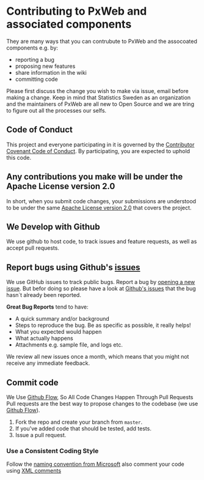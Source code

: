# Contributing to PxWeb and associated components
They are many ways that you can contrubute to PxWeb and the assocoated components e.g. by:

- reporting a bug
- proposing new features
- share information in the wiki
- committing code

Please first discuss the change you wish to make via issue, email before making a change.
Keep in mind that Statistics Sweden as an organization and the maintainers of PxWeb are all new to Open Source and we are tring to figure out all the processes our selfs.

## Code of Conduct
This project and everyone participating in it is governed by the [Contributor Covenant Code of Conduct](CODE_OF_CONDUCT.md). By participating, you are expected to uphold this code.

## Any contributions you make will be under the Apache License version 2.0
In short, when you submit code changes, your submissions are understood to be under the same [Apache License version 2.0](LICENSE) that covers the project. 

## We Develop with Github
We use github to host code, to track issues and feature requests, as well as accept pull requests.

## Report bugs using Github's [issues](https://github.com/statisticssweden/PxWeb/issues)
We use GitHub issues to track public bugs. Report a bug by [opening a new issue](https://github.com/statisticssweden/PxWeb/issues/new).
But befor doing so please have a look at [Github's issues](https://github.com/statisticssweden/PxWeb/issues) that the bug hasn´t already been reported.

**Great Bug Reports** tend to have:

- A quick summary and/or background
- Steps to reproduce the bug. Be as specific as possible, it really helps!
- What you expected would happen
- What actually happens
- Attachments e.g. sample file, and logs etc.

We review all new issues once a month, which means that you might not receive any immediate feedback.

## Commit code
We Use [Github Flow](https://docs.github.com/en/get-started/quickstart/github-flow), So All Code Changes Happen Through Pull Requests
Pull requests are the best way to propose changes to the codebase (we use [Github Flow](https://docs.github.com/en/get-started/quickstart/github-flow)). 

1. Fork the repo and create your branch from `master`.
2. If you've added code that should be tested, add tests.
3. Issue a pull request.

### Use a Consistent Coding Style
Follow the [naming convention from Microsoft](https://docs.microsoft.com/en-us/dotnet/standard/design-guidelines/naming-guidelines) also comment your code using [XML comments](https://docs.microsoft.com/en-us/dotnet/csharp/codedoc)

